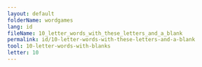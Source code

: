 ```yaml
---
layout: default
folderName: wordgames
lang: id
fileName: 10_letter_words_with_these_letters_and_a_blank
permalink: id/10-letter-words-with-these-letters-and-a-blank
tool: 10-letter-words-with-blanks
letter: 10
---
```

